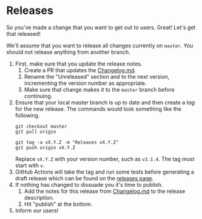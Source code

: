# Releases

So you've made a change that you want to get out to users.  Great!  Let's get that released!

We'll assume that you want to release all changes currently on `master`.  You should not release anything from another branch.

1. First, make sure that you update the release notes.
    1. Create a PR that updates the [Changelog.md](./../../Changelog.md).
    2. Rename the "Unreleased" section and to the next version, incrementing the version number as appropriate.
    3. Make sure that change makes it to the `master` branch before continuing.
2. Ensure that your local master branch is up to date and then create a _tag_ for the new release.
    The commands would look something like the following.
    ```shell
    git checkout master
    git pull origin

    git tag -a vX.Y.Z -m "Releases vX.Y.Z"
    git push origin vX.Y.Z
    ```
    Replace `vX.Y.Z` with your version number, such as `v3.1.4`.  The tag _must_ start with `v`.
3. GitHub Actions will take the tag and run some tests before generating a draft release which can be found on the [releases page](https://github.com/fossas/fossa-cli/releases).
4. If nothing has changed to dissuade you it's time to publish.
    1. Add the notes for this release from [Changelog.md](./../../Changelog.md) to the release description.
    2. Hit "publish" at the bottom.
5. Inform our users!